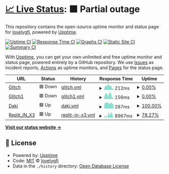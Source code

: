 # [📈 Live Status](https://lovelygfj.github.io/uptime): <!--live status--> **🟧 Partial outage**

This repository contains the open-source uptime monitor and status page for [lovelygfj](https://lovelygfj.github.io/uptime), powered by [Upptime](https://github.com/upptime/upptime).

[![Uptime CI](https://github.com/lovelygfj/uptime/workflows/Uptime%20CI/badge.svg)](https://github.com/lovelygfj/uptime/actions?query=workflow%3A%22Uptime+CI%22)
[![Response Time CI](https://github.com/lovelygfj/uptime/workflows/Response%20Time%20CI/badge.svg)](https://github.com/lovelygfj/uptime/actions?query=workflow%3A%22Response+Time+CI%22)
[![Graphs CI](https://github.com/lovelygfj/uptime/workflows/Graphs%20CI/badge.svg)](https://github.com/lovelygfj/uptime/actions?query=workflow%3A%22Graphs+CI%22)
[![Static Site CI](https://github.com/lovelygfj/uptime/workflows/Static%20Site%20CI/badge.svg)](https://github.com/lovelygfj/uptime/actions?query=workflow%3A%22Static+Site+CI%22)
[![Summary CI](https://github.com/lovelygfj/uptime/workflows/Summary%20CI/badge.svg)](https://github.com/lovelygfj/uptime/actions?query=workflow%3A%22Summary+CI%22)

With [Upptime](https://upptime.js.org), you can get your own unlimited and free uptime monitor and status page, powered entirely by a GitHub repository. We use [Issues](https://github.com/lovelygfj/uptime/issues) as incident reports, [Actions](https://github.com/lovelygfj/uptime/actions) as uptime monitors, and [Pages](https://lovelygfj.github.io/uptime) for the status page.

<!--start: status pages-->
<!-- This summary is generated by Upptime (https://github.com/upptime/upptime) -->
<!-- Do not edit this manually, your changes will be overwritten -->
<!-- prettier-ignore -->
| URL | Status | History | Response Time | Uptime |
| --- | ------ | ------- | ------------- | ------ |
| <img alt="" src="https://icons.duckduckgo.com/ip3/sugar-tattered-anchovy.glitch.me.ico" height="13"> [Glitch](https://sugar-tattered-anchovy.glitch.me/) | 🟥 Down | [glitch.yml](https://github.com/lovelygfj/uptime/commits/HEAD/history/glitch.yml) | <details><summary><img alt="Response time graph" src="./graphs/glitch/response-time-week.png" height="20"> 212ms</summary><br><a href="https://lovelygfj.github.io/uptime/history/glitch"><img alt="Response time 412" src="https://img.shields.io/endpoint?url=https%3A%2F%2Fraw.githubusercontent.com%2Flovelygfj%2Fuptime%2FHEAD%2Fapi%2Fglitch%2Fresponse-time.json"></a><br><a href="https://lovelygfj.github.io/uptime/history/glitch"><img alt="24-hour response time 85" src="https://img.shields.io/endpoint?url=https%3A%2F%2Fraw.githubusercontent.com%2Flovelygfj%2Fuptime%2FHEAD%2Fapi%2Fglitch%2Fresponse-time-day.json"></a><br><a href="https://lovelygfj.github.io/uptime/history/glitch"><img alt="7-day response time 212" src="https://img.shields.io/endpoint?url=https%3A%2F%2Fraw.githubusercontent.com%2Flovelygfj%2Fuptime%2FHEAD%2Fapi%2Fglitch%2Fresponse-time-week.json"></a><br><a href="https://lovelygfj.github.io/uptime/history/glitch"><img alt="30-day response time 233" src="https://img.shields.io/endpoint?url=https%3A%2F%2Fraw.githubusercontent.com%2Flovelygfj%2Fuptime%2FHEAD%2Fapi%2Fglitch%2Fresponse-time-month.json"></a><br><a href="https://lovelygfj.github.io/uptime/history/glitch"><img alt="1-year response time 412" src="https://img.shields.io/endpoint?url=https%3A%2F%2Fraw.githubusercontent.com%2Flovelygfj%2Fuptime%2FHEAD%2Fapi%2Fglitch%2Fresponse-time-year.json"></a></details> | <details><summary><a href="https://lovelygfj.github.io/uptime/history/glitch">0.00%</a></summary><a href="https://lovelygfj.github.io/uptime/history/glitch"><img alt="All-time uptime 76.98%" src="https://img.shields.io/endpoint?url=https%3A%2F%2Fraw.githubusercontent.com%2Flovelygfj%2Fuptime%2FHEAD%2Fapi%2Fglitch%2Fuptime.json"></a><br><a href="https://lovelygfj.github.io/uptime/history/glitch"><img alt="24-hour uptime 0.00%" src="https://img.shields.io/endpoint?url=https%3A%2F%2Fraw.githubusercontent.com%2Flovelygfj%2Fuptime%2FHEAD%2Fapi%2Fglitch%2Fuptime-day.json"></a><br><a href="https://lovelygfj.github.io/uptime/history/glitch"><img alt="7-day uptime 0.00%" src="https://img.shields.io/endpoint?url=https%3A%2F%2Fraw.githubusercontent.com%2Flovelygfj%2Fuptime%2FHEAD%2Fapi%2Fglitch%2Fuptime-week.json"></a><br><a href="https://lovelygfj.github.io/uptime/history/glitch"><img alt="30-day uptime 40.88%" src="https://img.shields.io/endpoint?url=https%3A%2F%2Fraw.githubusercontent.com%2Flovelygfj%2Fuptime%2FHEAD%2Fapi%2Fglitch%2Fuptime-month.json"></a><br><a href="https://lovelygfj.github.io/uptime/history/glitch"><img alt="1-year uptime 76.98%" src="https://img.shields.io/endpoint?url=https%3A%2F%2Fraw.githubusercontent.com%2Flovelygfj%2Fuptime%2FHEAD%2Fapi%2Fglitch%2Fuptime-year.json"></a></details>
| <img alt="" src="https://icons.duckduckgo.com/ip3/feather-veil-apparel.glitch.me.ico" height="13"> [Glitch1](https://feather-veil-apparel.glitch.me/) | 🟥 Down | [glitch1.yml](https://github.com/lovelygfj/uptime/commits/HEAD/history/glitch1.yml) | <details><summary><img alt="Response time graph" src="./graphs/glitch1/response-time-week.png" height="20"> 156ms</summary><br><a href="https://lovelygfj.github.io/uptime/history/glitch1"><img alt="Response time 402" src="https://img.shields.io/endpoint?url=https%3A%2F%2Fraw.githubusercontent.com%2Flovelygfj%2Fuptime%2FHEAD%2Fapi%2Fglitch1%2Fresponse-time.json"></a><br><a href="https://lovelygfj.github.io/uptime/history/glitch1"><img alt="24-hour response time 73" src="https://img.shields.io/endpoint?url=https%3A%2F%2Fraw.githubusercontent.com%2Flovelygfj%2Fuptime%2FHEAD%2Fapi%2Fglitch1%2Fresponse-time-day.json"></a><br><a href="https://lovelygfj.github.io/uptime/history/glitch1"><img alt="7-day response time 156" src="https://img.shields.io/endpoint?url=https%3A%2F%2Fraw.githubusercontent.com%2Flovelygfj%2Fuptime%2FHEAD%2Fapi%2Fglitch1%2Fresponse-time-week.json"></a><br><a href="https://lovelygfj.github.io/uptime/history/glitch1"><img alt="30-day response time 216" src="https://img.shields.io/endpoint?url=https%3A%2F%2Fraw.githubusercontent.com%2Flovelygfj%2Fuptime%2FHEAD%2Fapi%2Fglitch1%2Fresponse-time-month.json"></a><br><a href="https://lovelygfj.github.io/uptime/history/glitch1"><img alt="1-year response time 402" src="https://img.shields.io/endpoint?url=https%3A%2F%2Fraw.githubusercontent.com%2Flovelygfj%2Fuptime%2FHEAD%2Fapi%2Fglitch1%2Fresponse-time-year.json"></a></details> | <details><summary><a href="https://lovelygfj.github.io/uptime/history/glitch1">0.00%</a></summary><a href="https://lovelygfj.github.io/uptime/history/glitch1"><img alt="All-time uptime 76.99%" src="https://img.shields.io/endpoint?url=https%3A%2F%2Fraw.githubusercontent.com%2Flovelygfj%2Fuptime%2FHEAD%2Fapi%2Fglitch1%2Fuptime.json"></a><br><a href="https://lovelygfj.github.io/uptime/history/glitch1"><img alt="24-hour uptime 0.00%" src="https://img.shields.io/endpoint?url=https%3A%2F%2Fraw.githubusercontent.com%2Flovelygfj%2Fuptime%2FHEAD%2Fapi%2Fglitch1%2Fuptime-day.json"></a><br><a href="https://lovelygfj.github.io/uptime/history/glitch1"><img alt="7-day uptime 0.00%" src="https://img.shields.io/endpoint?url=https%3A%2F%2Fraw.githubusercontent.com%2Flovelygfj%2Fuptime%2FHEAD%2Fapi%2Fglitch1%2Fuptime-week.json"></a><br><a href="https://lovelygfj.github.io/uptime/history/glitch1"><img alt="30-day uptime 40.88%" src="https://img.shields.io/endpoint?url=https%3A%2F%2Fraw.githubusercontent.com%2Flovelygfj%2Fuptime%2FHEAD%2Fapi%2Fglitch1%2Fuptime-month.json"></a><br><a href="https://lovelygfj.github.io/uptime/history/glitch1"><img alt="1-year uptime 76.99%" src="https://img.shields.io/endpoint?url=https%3A%2F%2Fraw.githubusercontent.com%2Flovelygfj%2Fuptime%2FHEAD%2Fapi%2Fglitch1%2Fuptime-year.json"></a></details>
| <img alt="" src="https://icons.duckduckgo.com/ip3/zeus.daki.cc.ico" height="13"> [Daki](http://zeus.daki.cc:6006/) | 🟩 Up | [daki.yml](https://github.com/lovelygfj/uptime/commits/HEAD/history/daki.yml) | <details><summary><img alt="Response time graph" src="./graphs/daki/response-time-week.png" height="20"> 287ms</summary><br><a href="https://lovelygfj.github.io/uptime/history/daki"><img alt="Response time 303" src="https://img.shields.io/endpoint?url=https%3A%2F%2Fraw.githubusercontent.com%2Flovelygfj%2Fuptime%2FHEAD%2Fapi%2Fdaki%2Fresponse-time.json"></a><br><a href="https://lovelygfj.github.io/uptime/history/daki"><img alt="24-hour response time 221" src="https://img.shields.io/endpoint?url=https%3A%2F%2Fraw.githubusercontent.com%2Flovelygfj%2Fuptime%2FHEAD%2Fapi%2Fdaki%2Fresponse-time-day.json"></a><br><a href="https://lovelygfj.github.io/uptime/history/daki"><img alt="7-day response time 287" src="https://img.shields.io/endpoint?url=https%3A%2F%2Fraw.githubusercontent.com%2Flovelygfj%2Fuptime%2FHEAD%2Fapi%2Fdaki%2Fresponse-time-week.json"></a><br><a href="https://lovelygfj.github.io/uptime/history/daki"><img alt="30-day response time 330" src="https://img.shields.io/endpoint?url=https%3A%2F%2Fraw.githubusercontent.com%2Flovelygfj%2Fuptime%2FHEAD%2Fapi%2Fdaki%2Fresponse-time-month.json"></a><br><a href="https://lovelygfj.github.io/uptime/history/daki"><img alt="1-year response time 303" src="https://img.shields.io/endpoint?url=https%3A%2F%2Fraw.githubusercontent.com%2Flovelygfj%2Fuptime%2FHEAD%2Fapi%2Fdaki%2Fresponse-time-year.json"></a></details> | <details><summary><a href="https://lovelygfj.github.io/uptime/history/daki">100.00%</a></summary><a href="https://lovelygfj.github.io/uptime/history/daki"><img alt="All-time uptime 93.75%" src="https://img.shields.io/endpoint?url=https%3A%2F%2Fraw.githubusercontent.com%2Flovelygfj%2Fuptime%2FHEAD%2Fapi%2Fdaki%2Fuptime.json"></a><br><a href="https://lovelygfj.github.io/uptime/history/daki"><img alt="24-hour uptime 100.00%" src="https://img.shields.io/endpoint?url=https%3A%2F%2Fraw.githubusercontent.com%2Flovelygfj%2Fuptime%2FHEAD%2Fapi%2Fdaki%2Fuptime-day.json"></a><br><a href="https://lovelygfj.github.io/uptime/history/daki"><img alt="7-day uptime 100.00%" src="https://img.shields.io/endpoint?url=https%3A%2F%2Fraw.githubusercontent.com%2Flovelygfj%2Fuptime%2FHEAD%2Fapi%2Fdaki%2Fuptime-week.json"></a><br><a href="https://lovelygfj.github.io/uptime/history/daki"><img alt="30-day uptime 88.11%" src="https://img.shields.io/endpoint?url=https%3A%2F%2Fraw.githubusercontent.com%2Flovelygfj%2Fuptime%2FHEAD%2Fapi%2Fdaki%2Fuptime-month.json"></a><br><a href="https://lovelygfj.github.io/uptime/history/daki"><img alt="1-year uptime 93.75%" src="https://img.shields.io/endpoint?url=https%3A%2F%2Fraw.githubusercontent.com%2Flovelygfj%2Fuptime%2FHEAD%2Fapi%2Fdaki%2Fuptime-year.json"></a></details>
| <img alt="" src="https://icons.duckduckgo.com/ip3/x3.lovelygfj2.repl.co.ico" height="13"> [Replit_IN_X3](https://x3.lovelygfj2.repl.co/) | 🟩 Up | [replit-in-x3.yml](https://github.com/lovelygfj/uptime/commits/HEAD/history/replit-in-x3.yml) | <details><summary><img alt="Response time graph" src="./graphs/replit-in-x3/response-time-week.png" height="20"> 8967ms</summary><br><a href="https://lovelygfj.github.io/uptime/history/replit-in-x3"><img alt="Response time 5751" src="https://img.shields.io/endpoint?url=https%3A%2F%2Fraw.githubusercontent.com%2Flovelygfj%2Fuptime%2FHEAD%2Fapi%2Freplit-in-x3%2Fresponse-time.json"></a><br><a href="https://lovelygfj.github.io/uptime/history/replit-in-x3"><img alt="24-hour response time 6239" src="https://img.shields.io/endpoint?url=https%3A%2F%2Fraw.githubusercontent.com%2Flovelygfj%2Fuptime%2FHEAD%2Fapi%2Freplit-in-x3%2Fresponse-time-day.json"></a><br><a href="https://lovelygfj.github.io/uptime/history/replit-in-x3"><img alt="7-day response time 8967" src="https://img.shields.io/endpoint?url=https%3A%2F%2Fraw.githubusercontent.com%2Flovelygfj%2Fuptime%2FHEAD%2Fapi%2Freplit-in-x3%2Fresponse-time-week.json"></a><br><a href="https://lovelygfj.github.io/uptime/history/replit-in-x3"><img alt="30-day response time 5751" src="https://img.shields.io/endpoint?url=https%3A%2F%2Fraw.githubusercontent.com%2Flovelygfj%2Fuptime%2FHEAD%2Fapi%2Freplit-in-x3%2Fresponse-time-month.json"></a><br><a href="https://lovelygfj.github.io/uptime/history/replit-in-x3"><img alt="1-year response time 5751" src="https://img.shields.io/endpoint?url=https%3A%2F%2Fraw.githubusercontent.com%2Flovelygfj%2Fuptime%2FHEAD%2Fapi%2Freplit-in-x3%2Fresponse-time-year.json"></a></details> | <details><summary><a href="https://lovelygfj.github.io/uptime/history/replit-in-x3">78.27%</a></summary><a href="https://lovelygfj.github.io/uptime/history/replit-in-x3"><img alt="All-time uptime 83.97%" src="https://img.shields.io/endpoint?url=https%3A%2F%2Fraw.githubusercontent.com%2Flovelygfj%2Fuptime%2FHEAD%2Fapi%2Freplit-in-x3%2Fuptime.json"></a><br><a href="https://lovelygfj.github.io/uptime/history/replit-in-x3"><img alt="24-hour uptime 99.22%" src="https://img.shields.io/endpoint?url=https%3A%2F%2Fraw.githubusercontent.com%2Flovelygfj%2Fuptime%2FHEAD%2Fapi%2Freplit-in-x3%2Fuptime-day.json"></a><br><a href="https://lovelygfj.github.io/uptime/history/replit-in-x3"><img alt="7-day uptime 78.27%" src="https://img.shields.io/endpoint?url=https%3A%2F%2Fraw.githubusercontent.com%2Flovelygfj%2Fuptime%2FHEAD%2Fapi%2Freplit-in-x3%2Fuptime-week.json"></a><br><a href="https://lovelygfj.github.io/uptime/history/replit-in-x3"><img alt="30-day uptime 83.97%" src="https://img.shields.io/endpoint?url=https%3A%2F%2Fraw.githubusercontent.com%2Flovelygfj%2Fuptime%2FHEAD%2Fapi%2Freplit-in-x3%2Fuptime-month.json"></a><br><a href="https://lovelygfj.github.io/uptime/history/replit-in-x3"><img alt="1-year uptime 83.97%" src="https://img.shields.io/endpoint?url=https%3A%2F%2Fraw.githubusercontent.com%2Flovelygfj%2Fuptime%2FHEAD%2Fapi%2Freplit-in-x3%2Fuptime-year.json"></a></details>

<!--end: status pages-->

[**Visit our status website →**](https://lovelygfj.github.io/uptime)

## 📄 License

- Powered by: [Upptime](https://github.com/upptime/upptime)
- Code: [MIT](./LICENSE) © [lovelygfj](https://lovelygfj.github.io/uptime)
- Data in the `./history` directory: [Open Database License](https://opendatacommons.org/licenses/odbl/1-0/)
